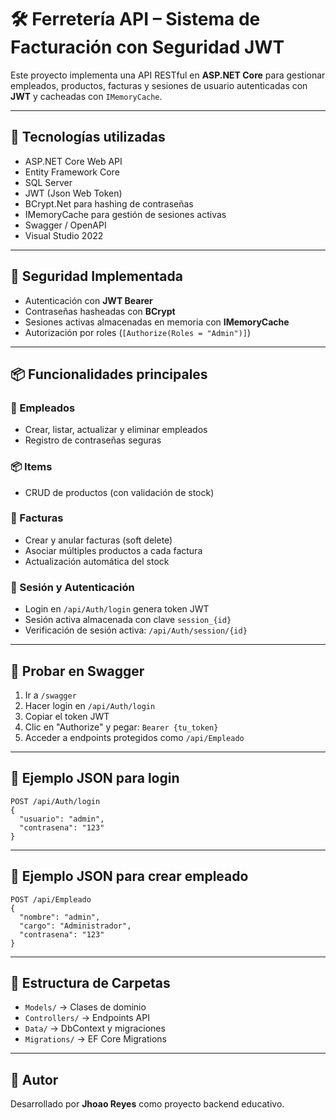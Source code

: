 # 🛠️ Ferretería API – Sistema de Facturación con Seguridad JWT

Este proyecto implementa una API RESTful en **ASP.NET Core** para gestionar empleados, productos, facturas y sesiones de usuario autenticadas con **JWT** y cacheadas con `IMemoryCache`.

---

## 🚀 Tecnologías utilizadas

- ASP.NET Core Web API
- Entity Framework Core
- SQL Server
- JWT (Json Web Token)
- BCrypt.Net para hashing de contraseñas
- IMemoryCache para gestión de sesiones activas
- Swagger / OpenAPI
- Visual Studio 2022

---

## 🔐 Seguridad Implementada

- Autenticación con **JWT Bearer**
- Contraseñas hasheadas con **BCrypt**
- Sesiones activas almacenadas en memoria con **IMemoryCache**
- Autorización por roles (`[Authorize(Roles = "Admin")]`)

---

## 📦 Funcionalidades principales

### 🧑 Empleados
- Crear, listar, actualizar y eliminar empleados
- Registro de contraseñas seguras

### 📦 Items
- CRUD de productos (con validación de stock)

### 🧾 Facturas
- Crear y anular facturas (soft delete)
- Asociar múltiples productos a cada factura
- Actualización automática del stock

### 🧠 Sesión y Autenticación
- Login en `/api/Auth/login` genera token JWT
- Sesión activa almacenada con clave `session_{id}`
- Verificación de sesión activa: `/api/Auth/session/{id}`

---

## 🧪 Probar en Swagger

1. Ir a `/swagger`
2. Hacer login en `/api/Auth/login`
3. Copiar el token JWT
4. Clic en "Authorize" y pegar: `Bearer {tu_token}`
5. Acceder a endpoints protegidos como `/api/Empleado`

---

## 🧠 Ejemplo JSON para login

```
POST /api/Auth/login
{
  "usuario": "admin",
  "contrasena": "123"
}
```

---

## 🧠 Ejemplo JSON para crear empleado

```
POST /api/Empleado
{
  "nombre": "admin",
  "cargo": "Administrador",
  "contrasena": "123"
}
```

---

## 📁 Estructura de Carpetas

- `Models/` → Clases de dominio
- `Controllers/` → Endpoints API
- `Data/` → DbContext y migraciones
- `Migrations/` → EF Core Migrations

---

## 📌 Autor

Desarrollado por **Jhoao Reyes** como proyecto backend educativo.
